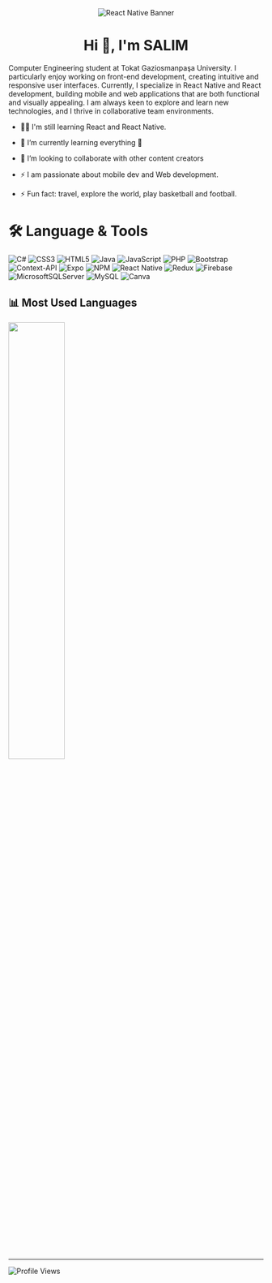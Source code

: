 

<div align="center">
    <img src="https://github.com/user-attachments/assets/f9ced518-f19b-45a7-bdfb-8076ba38601d" alt="React Native Banner" style="width:"731"; height:"457";">
</div>

<h1 align="center">Hi 👋, I'm SALIM</h1>
<p>
  Computer Engineering student at Tokat Gaziosmanpaşa University. I particularly enjoy working on front-end development, creating intuitive and responsive user interfaces. Currently, I specialize in React Native and React development, building mobile and web applications that are both functional and visually appealing. I am always keen to explore and learn new technologies, and I thrive in collaborative team environments.
</p>

- 👨‍💻 I'm still learning React and React Native.
- 🌱 I’m currently learning everything 🤣
- 👯 I’m looking to collaborate with other content creators
- ⚡ I am passionate about mobile dev and Web development.

- ⚡ Fun fact: travel, explore the world, play basketball and football.


# 🛠 Language & Tools

![C#](https://img.shields.io/badge/c%23-%23239120.svg?style=flat&logo=csharp&logoColor=white) 
![CSS3](https://img.shields.io/badge/css3-%231572B6.svg?style=flat&logo=css3&logoColor=white) 
![HTML5](https://img.shields.io/badge/html5-%23E34F26.svg?style=flat&logo=html5&logoColor=white) 
![Java](https://img.shields.io/badge/java-%23ED8B00.svg?style=flat&logo=openjdk&logoColor=white) 
![JavaScript](https://img.shields.io/badge/javascript-%23323330.svg?style=flat&logo=javascript&logoColor=%23F7DF1E) 
![PHP](https://img.shields.io/badge/php-%23777BB4.svg?style=flat&logo=php&logoColor=white) 
![Bootstrap](https://img.shields.io/badge/bootstrap-%238511FA.svg?style=flat&logo=bootstrap&logoColor=white) 
![Context-API](https://img.shields.io/badge/Context--Api-000000?style=flat&logo=react) 
![Expo](https://img.shields.io/badge/expo-1C1E24?style=flat&logo=expo&logoColor=#D04A37) 
![NPM](https://img.shields.io/badge/NPM-%23CB3837.svg?style=flat&logo=npm&logoColor=white) 
![React Native](https://img.shields.io/badge/react_native-%2320232a.svg?style=flat&logo=react&logoColor=%2361DAFB) 
![Redux](https://img.shields.io/badge/redux-%23593d88.svg?style=flat&logo=redux&logoColor=white) 
![Firebase](https://img.shields.io/badge/firebase-a08021?style=flat&logo=firebase&logoColor=ffcd34) 
![MicrosoftSQLServer](https://img.shields.io/badge/Microsoft%20SQL%20Server-CC2927?style=flat&logo=microsoft%20sql%20server&logoColor=white) 
![MySQL](https://img.shields.io/badge/mysql-4479A1.svg?style=flat&logo=mysql&logoColor=white) 
![Canva](https://img.shields.io/badge/Canva-%2300C4CC.svg?style=flat&logo=Canva&logoColor=white)  



## 📊 Most Used Languages


<p align="left">
  <img width="47%" src="https://github-readme-stats.vercel.app/api?username=fudamuboy&show_icons=true&theme=tokyonight" />
  
</p>

---

![Profile Views](https://komarev.com/ghpvc/?username=fudamuboy&color=blue&style=flat-square)
 

<!-- Proudly created with GPRM ( https://gprm.itsvg.in ) -->


<!-- Proudly created with GPRM ( https://gprm.itsvg.in ) -->

<!--
## 📊 GitHub Stats
<p align="center">
  <img width="47%" src="https://github-readme-stats.vercel.app/api?username=fudamuboy&show_icons=true&theme=tokyonight" />
  <img width="47%" src="https://github-readme-streak-stats.herokuapp.com/?user=fudamuboy&theme=tokyonight" />
  
  ![](https://github-readme-stats.vercel.app/api?username=fudamuboy&theme=radical&hide_border=false&include_all_commits=false&count_private=false)<br/>
![](https://nirzak-streak-stats.vercel.app/?user=fudamuboy&theme=radical&hide_border=false)<br/>
![](https://github-readme-stats.vercel.app/api/top-langs/?username=fudamuboy&theme=radical&hide_border=false&include_all_commits=false&count_private=false&layout=compact)
</p>
-->

